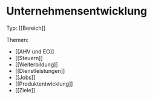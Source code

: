 # Unternehmensentwicklung
Typ: [[Bereich]]

Themen:
* [[AHV und EO]]
* [[Steuern]]
* [[Weiterbildung]]
* [[Dienstleistungen]]
* [[Jobs]]
* [[Produktentwicklung]]
* [[Ziele]]